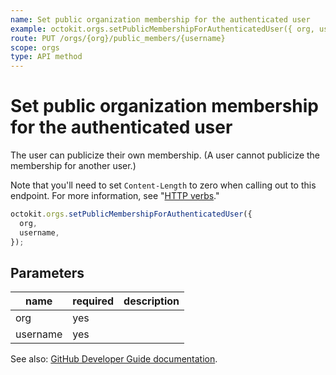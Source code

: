```yaml
---
name: Set public organization membership for the authenticated user
example: octokit.orgs.setPublicMembershipForAuthenticatedUser({ org, username })
route: PUT /orgs/{org}/public_members/{username}
scope: orgs
type: API method
---
```


# Set public organization membership for the authenticated user

The user can publicize their own membership. (A user cannot publicize the membership for another user.)

Note that you'll need to set `Content-Length` to zero when calling out to this endpoint. For more information, see "[HTTP verbs](https://developer.github.com/v3/#http-verbs)."

```js
octokit.orgs.setPublicMembershipForAuthenticatedUser({
  org,
  username,
});
```

## Parameters

<table>
  <thead>
    <tr>
      <th>name</th>
      <th>required</th>
      <th>description</th>
    </tr>
  </thead>
  <tbody>
    <tr><td>org</td><td>yes</td><td>

</td></tr>
<tr><td>username</td><td>yes</td><td>

</td></tr>
  </tbody>
</table>

See also: [GitHub Developer Guide documentation](https://developer.github.com/v3/orgs/members/#set-public-organization-membership-for-the-authenticated-user).
